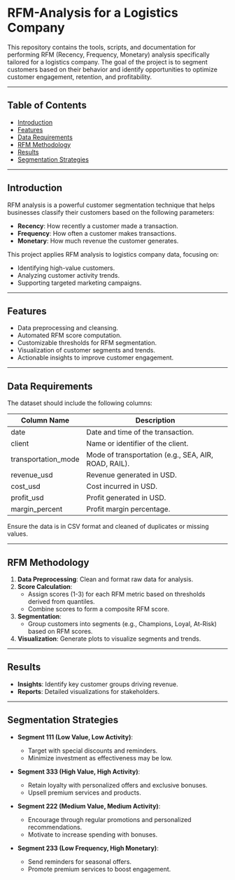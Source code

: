 # RFM-Analysis for a Logistics Company

This repository contains the tools, scripts, and documentation for performing RFM (Recency, Frequency, Monetary) analysis specifically tailored for a logistics company. The goal of the project is to segment customers based on their behavior and identify opportunities to optimize customer engagement, retention, and profitability.

---

## Table of Contents

- [Introduction](#introduction)
- [Features](#features)
- [Data Requirements](#data-requirements)
- [RFM Methodology](#rfm-methodology)
- [Results](#results)
- [Segmentation Strategies](#segmentation-strategies)

---

## Introduction

RFM analysis is a powerful customer segmentation technique that helps businesses classify their customers based on the following parameters:

- **Recency**: How recently a customer made a transaction.
- **Frequency**: How often a customer makes transactions.
- **Monetary**: How much revenue the customer generates.

This project applies RFM analysis to logistics company data, focusing on:

- Identifying high-value customers.
- Analyzing customer activity trends.
- Supporting targeted marketing campaigns.

---

## Features

- Data preprocessing and cleansing.
- Automated RFM score computation.
- Customizable thresholds for RFM segmentation.
- Visualization of customer segments and trends.
- Actionable insights to improve customer engagement.


---

## Data Requirements

The dataset should include the following columns:

| Column Name          | Description                             |
|----------------------|-----------------------------------------|
| date                 | Date and time of the transaction.      |
| client               | Name or identifier of the client.      |
| transportation_mode  | Mode of transportation (e.g., SEA, AIR, ROAD, RAIL). |
| revenue_usd          | Revenue generated in USD.              |
| cost_usd             | Cost incurred in USD.                  |
| profit_usd           | Profit generated in USD.               |
| margin_percent       | Profit margin percentage.              |

Ensure the data is in CSV format and cleaned of duplicates or missing values.

---

## RFM Methodology

1. **Data Preprocessing**: Clean and format raw data for analysis.
2. **Score Calculation**:
   - Assign scores (1-3) for each RFM metric based on thresholds derived from quantiles.
   - Combine scores to form a composite RFM score.
3. **Segmentation**:
   - Group customers into segments (e.g., Champions, Loyal, At-Risk) based on RFM scores.
4. **Visualization**: Generate plots to visualize segments and trends.

---

## Results

- **Insights**: Identify key customer groups driving revenue.
- **Reports**: Detailed visualizations for stakeholders.

---

## Segmentation Strategies

- **Segment 111 (Low Value, Low Activity)**:
  - Target with special discounts and reminders.
  - Minimize investment as effectiveness may be low.

- **Segment 333 (High Value, High Activity)**:
  - Retain loyalty with personalized offers and exclusive bonuses.
  - Upsell premium services and products.

- **Segment 222 (Medium Value, Medium Activity)**:
  - Encourage through regular promotions and personalized recommendations.
  - Motivate to increase spending with bonuses.

- **Segment 233 (Low Frequency, High Monetary)**:
  - Send reminders for seasonal offers.
  - Promote premium services to boost engagement.
